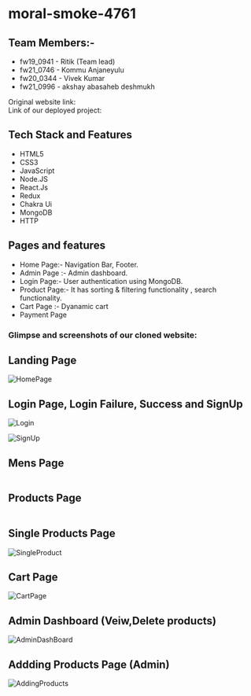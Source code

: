 # moral-smoke-4761
## Team Members:-
- fw19_0941 - Ritik	(Team lead)
- fw21_0746 - Kommu Anjaneyulu
- fw20_0344 - Vivek Kumar	
- fw21_0996 - akshay abasaheb deshmukh

Original website link: 
<br/>
Link of our deployed project:  []()
<br/>

## Tech Stack and Features

- HTML5
- CSS3
- JavaScript
- Node.JS
- React.Js
- Redux
- Chakra Ui
- MongoDB
- HTTP



## Pages and features
- Home Page:- Navigation Bar, Footer.
- Admin Page :- Admin dashboard.
- Login Page:- User authentication using MongoDB.
- Product Page:- It has sorting & filtering functionality , search functionality.
- Cart Page :- Dyanamic cart
- Payment Page


### Glimpse and screenshots of our cloned website:

## Landing Page

![HomePage](https://i.ibb.co/jr4jr7n/Screenshot-1802.png)

## Login Page, Login Failure, Success and SignUp
 
![Login](https://i.ibb.co/564q0Bv/Screenshot-1803.png)

![SignUp](https://i.ibb.co/TTMRVsQ/Screenshot-1804.png)
## Mens Page

![]()

## Products Page

![]()

## Single Products Page

![SingleProduct]()

## Cart Page

![CartPage]()

## Admin Dashboard (Veiw,Delete products)

![AdminDashBoard]()

## Addding Products Page (Admin)

![AddingProducts](https://i.ibb.co/4KcV21C/Screenshot-1805.png)